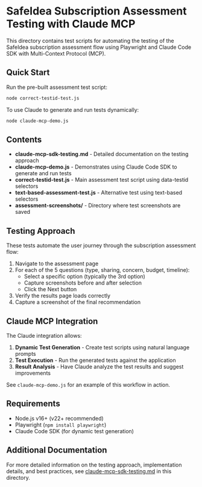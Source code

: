 # SafeIdea Subscription Assessment Testing with Claude MCP

This directory contains test scripts for automating the testing of the SafeIdea subscription assessment flow using Playwright and Claude Code SDK with Multi-Context Protocol (MCP).

## Quick Start

Run the pre-built assessment test script:

```bash
node correct-testid-test.js
```

To use Claude to generate and run tests dynamically:

```bash
node claude-mcp-demo.js
```

## Contents

- **claude-mcp-sdk-testing.md** - Detailed documentation on the testing approach
- **claude-mcp-demo.js** - Demonstrates using Claude Code SDK to generate and run tests
- **correct-testid-test.js** - Main assessment test script using data-testid selectors
- **text-based-assessment-test.js** - Alternative test using text-based selectors
- **assessment-screenshots/** - Directory where test screenshots are saved

## Testing Approach

These tests automate the user journey through the subscription assessment flow:

1. Navigate to the assessment page
2. For each of the 5 questions (type, sharing, concern, budget, timeline):
   - Select a specific option (typically the 3rd option)
   - Capture screenshots before and after selection
   - Click the Next button
3. Verify the results page loads correctly
4. Capture a screenshot of the final recommendation

## Claude MCP Integration

The Claude integration allows:

1. **Dynamic Test Generation** - Create test scripts using natural language prompts
2. **Test Execution** - Run the generated tests against the application
3. **Result Analysis** - Have Claude analyze the test results and suggest improvements

See `claude-mcp-demo.js` for an example of this workflow in action.

## Requirements

- Node.js v16+ (v22+ recommended)
- Playwright (`npm install playwright`)
- Claude Code SDK (for dynamic test generation)

## Additional Documentation

For more detailed information on the testing approach, implementation details, and best practices, see [claude-mcp-sdk-testing.md](./claude-mcp-sdk-testing.md) in this directory.